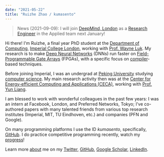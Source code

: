 ```yaml
---
date: "2021-05-22"
title: "Ruizhe Zhao / kumasento"
---
```


> News (2021-09-09): I will join [DeepMind, London](https://deepmind.com/) as a [Research Engineer](https://web.archive.org/web/20210709104125/https://deepmind.com/careers/jobs/1502075) in the Applied team next January!

Hi there! I'm Ruizhe, a final year PhD student at the [Department of Computing](https://www.imperial.ac.uk/computing/), [Imperial College London](https://imperial.ac.uk), working with [Prof. Wayne Luk](https://www.doc.ic.ac.uk/~wl/). My research is to make [Deep Neural Networks](https://en.wikipedia.org/wiki/Deep_learning) (DNNs) run faster on [Field-Programmable Gate Arrays](https://en.wikipedia.org/wiki/Field-programmable_gate_array) (FPGAs), with a specific focus on [compiler](https://en.wikipedia.org/wiki/Compiler)-based techniques.

Before joining Imperial, I was an undergrad at [Peking University](https://pku.edu.cn) studying [computer science](https://eecs.pku.edu.cn). My main research activity then was at the [Center for Energy-efficient Computing and Applications (CECA)](http://ceca.pku.edu.cn/), working with [Prof. Yun Liang](https://ericlyun.github.io/). 

I am blessed to work with wonderful colleagues in the past few years: I was an intern at Facebook, London, and Preferred Networks, Tokyo; I've co-authored papers with many talented friends from various top research institutes (Imperial, MIT, TU Eindhoven, etc.) and companies (PFN and Google).

On many programming platforms I use the ID _kumasento_, specifically, [GitHub](https://github.com/kumasento). I do practice competitive programming recently, watch my [progress](https://clist.by/coder/kumasento/)!

Learn more [about](/about) me on my [Twitter](https://twitter.com/zehziur), [GitHub](https://github.com/kumasento), [Google Scholar](https://scholar.google.co.uk/citations?user=RX1JK2IAAAAJ&hl=en), [LinkedIn](https://www.linkedin.com/in/ruizhe-zhao-90179983/).

